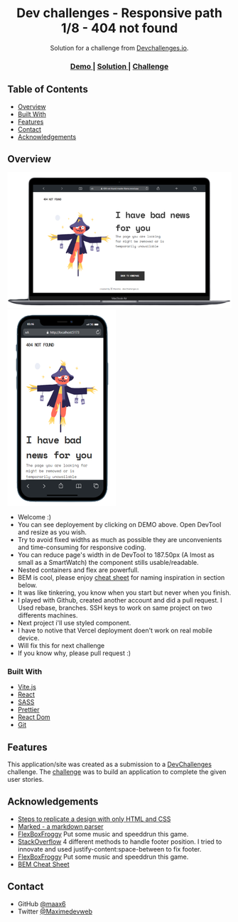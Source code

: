 <!-- Please update value in the {}  -->

<h1 align="center">Dev challenges - Responsive path 1/8 - 404 not found</h1>

<div align="center">
   Solution for a challenge from  <a href="http://devchallenges.io" target="_blank">Devchallenges.io</a>.
</div>

<div align="center">
  <h3>
    <a href="https://404-not-found-master-flame.vercel.app/">
      Demo
    </a>
    <span> | </span>
    <a href="https://github.com/maax6/404-not-found-master">
      Solution
    </a>
    <span> | </span>
    <a href="https://devchallenges.io/challenges/wBunSb7FPrIepJZAg0sY">
      Challenge
    </a>
  </h3>
</div>


## Table of Contents

- [Overview](#overview)
- [Built With](#built-with)
- [Features](#features)
- [Contact](#contact)
- [Acknowledgements](#acknowledgements)


## Overview

![screenshot desktop](https://raw.githubusercontent.com/maax6/404-not-found-master/containers/public/Screenshot-removebg-desktop.png) ![screenshot desktop](https://raw.githubusercontent.com/maax6/404-not-found-master/containers/public/Iphone%2011.png)
 - Welcome :)
- You can see deployement by clicking on DEMO above. Open DevTool and resize as you wish.
- Try to avoid fixed widths as much as possible they are unconvenients and time-consuming for responsive coding.
- You can reduce page's width in de DevTool to 187.50px (A lmost as small as a SmartWatch) the component stills usable/readable.
- Nested containers and flex are powerfull.
- BEM is cool, please enjoy [cheat sheet](#acknowledgements) for naming inspiration in section below.
- It was like tinkering, you know when you start but never when you finish. 
- I played with Github, created another account and did a pull request. I Used rebase, branches. SSH keys to work on same project on two differents machines.
- Next project i'll use styled component.
- I have to notive that Vercel deployment doen't work on real mobile device.
- Will fix this for next challenge
- If you know why, please pull request :)

### Built With


- [Vite.js](https://vitejs.dev/)
- [React](https://reactjs.org/)
- [SASS](https://sass-lang.com/)
- [Prettier](https://prettier.io/)
- [React Dom](https://fr.reactjs.org/docs/react-dom.html)
- [Git](https://git-scm.com/)

## Features

This application/site was created as a submission to a [DevChallenges](https://devchallenges.io/challenges) challenge. The [challenge](https://devchallenges.io/challenges/wBunSb7FPrIepJZAg0sY) was to build an application to complete the given user stories.


## Acknowledgements


- [Steps to replicate a design with only HTML and CSS](https://devchallenges-blogs.web.app/how-to-replicate-design/)
- [Marked - a markdown parser](https://github.com/chjj/marked)
- [FlexBoxFroggy](https://flexboxfroggy.com/#fr) Put some music and speeddrun this game.
- [StackOverflow](https://stackoverflow.com/questions/643879/css-to-make-html-page-footer-stay-at-bottom-of-the-page-with-a-minimum-height-b) 4 different methods to handle footer position. I tried to innovate and used justify-content:space-between to fix footer.
- [FlexBoxFroggy](https://flexboxfroggy.com/#fr) Put some music and speeddrun this game.
- [BEM Cheat Sheet](https://9elements.com/bem-cheat-sheet/)
## Contact

- GitHub [@maax6](https://{github.com/your-usermame})
- Twitter [@Maximedevweb](https://twitter.com/Maximedevweb)
